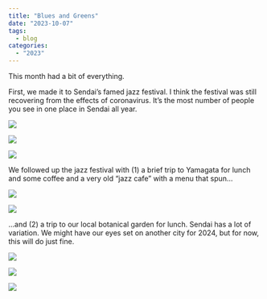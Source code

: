 ```yaml
---
title: "Blues and Greens"
date: "2023-10-07"
tags: 
  - blog
categories: 
  - "2023"
---
```


This month had a bit of everything.

First, we made it to Sendai’s famed jazz festival. I think the festival was still recovering from the effects of coronavirus. It’s the most number of people you see in one place in Sendai all year.

![](images/DSCF6723.jpg)

![](images/DSCF6729.jpg)

![](images/DSCF6721.jpg)

We followed up the jazz festival with (1) a brief trip to Yamagata for lunch and some coffee and a very old “jazz cafe” with a menu that spun…

![](images/DSCF6841.jpg)

![](images/DSCF6846.jpg)

…and (2) a trip to our local botanical garden for lunch. Sendai has a lot of variation. We might have our eyes set on another city for 2024, but for now, this will do just fine.

![](images/DSCF6936.jpg)

![](images/DSCF6944.jpg)

![](images/DSCF6969.jpg)
